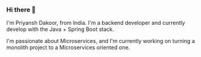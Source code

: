### Hi there 👋

<!--
**priyanshd/priyanshd** is a ✨ _special_ ✨ repository because its `README.md` (this file) appears on your GitHub profile.

Here are some ideas to get you started:

- 🔭 I’m currently working on ...
- 🌱 I’m currently learning ...
- 👯 I’m looking to collaborate on ...
- 🤔 I’m looking for help with ...
- 💬 Ask me about ...
- 📫 How to reach me: ...
- 😄 Pronouns: ...
- ⚡ Fun fact: ...
-->

I'm Priyansh Dakoor, from India. I'm a backend developer and currently develop with the Java + Spring Boot stack. 

I'm passionate about Microservices, and I'm currently working on turning a monolith project to a Microservices oriented one.
